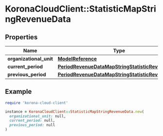# KoronaCloudClient::StatisticMapStringRevenueData

## Properties

| Name | Type | Description | Notes |
| ---- | ---- | ----------- | ----- |
| **organizational_unit** | [**ModelReference**](ModelReference.md) |  | [optional] |
| **current_period** | [**PeriodRevenueDataMapStringStatisticRevenueData**](PeriodRevenueDataMapStringStatisticRevenueData.md) |  | [optional] |
| **previous_period** | [**PeriodRevenueDataMapStringStatisticRevenueData**](PeriodRevenueDataMapStringStatisticRevenueData.md) |  | [optional] |

## Example

```ruby
require 'korona-cloud-client'

instance = KoronaCloudClient::StatisticMapStringRevenueData.new(
  organizational_unit: null,
  current_period: null,
  previous_period: null
)
```

